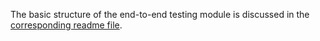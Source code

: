 The basic structure of the end-to-end testing module is discussed in the [corresponding readme file](https://github.com/jplag/JPlag/blob/master/endtoend-testing/README.md).
